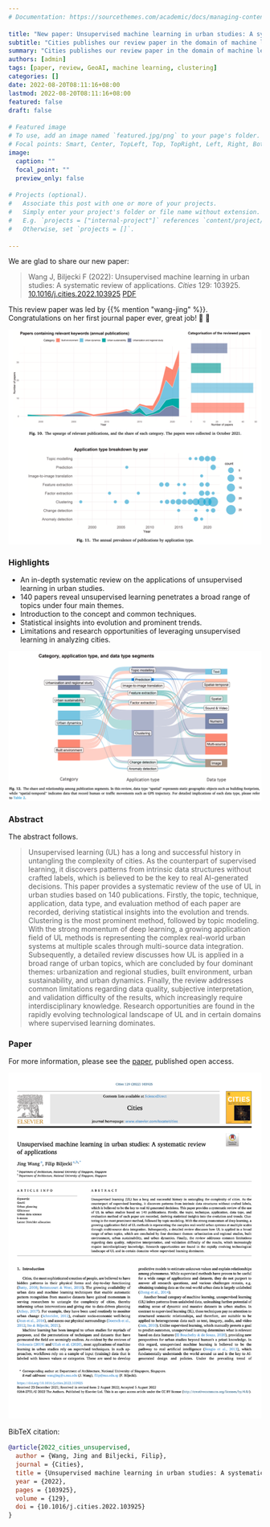```yaml
---
# Documentation: https://sourcethemes.com/academic/docs/managing-content/

title: "New paper: Unsupervised machine learning in urban studies: A systematic review of applications"
subtitle: "Cities publishes our review paper in the domain of machine learning."
summary: "Cities publishes our review paper in the domain of machine learning."
authors: [admin]
tags: [paper, review, GeoAI, machine learning, clustering]
categories: []
date: 2022-08-20T08:11:16+08:00
lastmod: 2022-08-20T08:11:16+08:00
featured: false
draft: false

# Featured image
# To use, add an image named `featured.jpg/png` to your page's folder.
# Focal points: Smart, Center, TopLeft, Top, TopRight, Left, Right, BottomLeft, Bottom, BottomRight.
image:
  caption: ""
  focal_point: ""
  preview_only: false

# Projects (optional).
#   Associate this post with one or more of your projects.
#   Simply enter your project's folder or file name without extension.
#   E.g. `projects = ["internal-project"]` references `content/project/deep-learning/index.md`.
#   Otherwise, set `projects = []`.

---
```


We are glad to share our new paper:

> Wang J, Biljecki F (2022): Unsupervised machine learning in urban studies: A systematic review of applications. _Cities_ 129: 103925. [<i class="ai ai-doi-square ai"></i> 10.1016/j.cities.2022.103925](https://doi.org/10.1016/j.cities.2022.103925) [<i class="far fa-file-pdf"></i> PDF](/publication/2022-cities-unsupervised/2022-cities-unsupervised.pdf)</i> <i class="ai ai-open-access-square ai"></i>

This review paper was led by {{% mention "wang-jing" %}}.
Congratulations on her first journal paper ever, great job! :raised_hands: :clap:

![](1.png)

### Highlights

+ An in-depth systematic review on the applications of unsupervised learning in urban studies.
+ 140 papers reveal unsupervised learning penetrates a broad range of topics under four main themes.
+ Introduction to the concept and common techniques.
+ Statistical insights into evolution and prominent trends.
+ Limitations and research opportunities of leveraging unsupervised learning in analyzing cities.

![](2.png)

### Abstract

The abstract follows.

> Unsupervised learning (UL) has a long and successful history in untangling the complexity of cities. As the counterpart of supervised learning, it discovers patterns from intrinsic data structures without crafted labels, which is believed to be the key to real AI-generated decisions. This paper provides a systematic review of the use of UL in urban studies based on 140 publications. Firstly, the topic, technique, application, data type, and evaluation method of each paper are recorded, deriving statistical insights into the evolution and trends. Clustering is the most prominent method, followed by topic modeling. With the strong momentum of deep learning, a growing application field of UL methods is representing the complex real-world urban systems at multiple scales through multi-source data integration. Subsequently, a detailed review discusses how UL is applied in a broad range of urban topics, which are concluded by four dominant themes: urbanization and regional studies, built environment, urban sustainability, and urban dynamics. Finally, the review addresses common limitations regarding data quality, subjective interpretation, and validation difficulty of the results, which increasingly require interdisciplinary knowledge. Research opportunities are found in the rapidly evolving technological landscape of UL and in certain domains where supervised learning dominates.

### Paper 

For more information, please see the [paper](/publication/2022-cities-unsupervised/), published open access. <i class="ai ai-open-access-square ai"></i>

[![](page-one.png)](/publication/2022-cities-unsupervised/)

BibTeX citation:
```bibtex
@article{2022_cities_unsupervised,
  author = {Wang, Jing and Biljecki, Filip},
  journal = {Cities},
  title = {Unsupervised machine learning in urban studies: A systematic review of applications},
  year = {2022},
  pages = {103925}, 
  volume = {129},
  doi = {10.1016/j.cities.2022.103925} 
}
```


